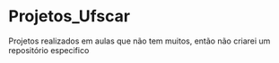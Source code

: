 # Projetos_Ufscar
Projetos realizados em aulas que não tem muitos, então não criarei um repositório especifico
